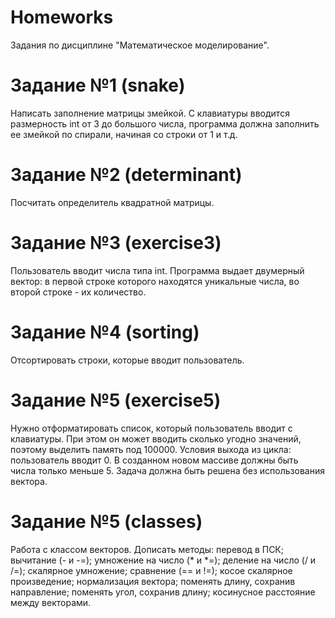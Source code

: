 # Homeworks
Задания по дисциплине "Математическое моделирование".
# Задание №1 (snake)
Написать заполнение матрицы змейкой. С клавиатуры вводится размерность int от 3 до большого числа, программа должна заполнить ее змейкой по спирали, начиная со строки от 1 и т.д.
# Задание №2 (determinant)
Посчитать определитель квадратной матрицы.
# Задание №3 (exercise3)
Пользователь вводит числа типа int. Программа выдает двумерный вектор: в первой строке которого находятся уникальные числа, во второй строке - их количество.
# Задание №4 (sorting)
Отсортировать строки, которые вводит пользователь. 
# Задание №5 (exercise5)
Нужно отформатировать список, который пользователь вводит с клавиатуры. При этом он может вводить сколько угодно значений, поэтому выделить память под 100000. Условия выхода из цикла: пользователь вводит 0. В созданном новом массиве должны быть числа только меньше 5. Задача должна быть решена без использования вектора.
# Задание №5 (classes)
Работа с классом векторов. Дописать методы: перевод в ПСК; вычитание (- и -=); умножение на число (* и *=); деление на число (/ и /=); скалярное умножение; сравнение (== и !=); косое скалярное произведение; нормализация вектора; поменять длину, сохранив направление; поменять угол, сохранив длину; косинусное расстояние между векторами.
